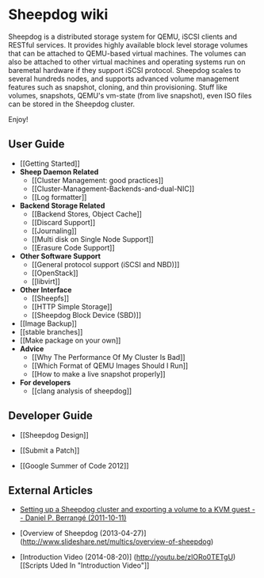 # Sheepdog wiki

Sheepdog is a distributed storage system for QEMU, iSCSI clients and RESTful services. It provides highly available block level storage volumes that can be attached to QEMU-based virtual machines. The volumes can also be attached to other virtual machines and operating systems run on baremetal hardware if they support iSCSI protocol. Sheepdog scales to several hundreds nodes, and supports advanced volume management features such as snapshot, cloning, and thin provisioning. Stuff like volumes, snapshots, QEMU's vm-state (from live snapshot), even ISO files can be stored in the Sheepdog cluster.

Enjoy!

## User Guide

 * [[Getting Started]]
 * **Sheep Daemon Related**
   - [[Cluster Management: good practices]]
   - [[Cluster-Management-Backends-and-dual-NIC]]
   - [[Log formatter]]
 * **Backend Storage Related**
   - [[Backend Stores, Object Cache]]
   - [[Discard Support]]
   - [[Journaling]]
   - [[Multi disk on Single Node Support]]
   - [[Erasure Code Support]]
 * **Other Software Support**
   - [[General protocol support (iSCSI and NBD)]]
   - [[OpenStack]]
   - [[libvirt]]
 * **Other Interface**
   - [[Sheepfs]]
   - [[HTTP Simple Storage]] 
   - [[Sheepdog Block Device (SBD)]]
 * [[Image Backup]]
 * [[stable branches]]
 * [[Make package on your own]]
 * **Advice**
   - [[Why The Performance Of My Cluster Is Bad]]
   - [[Which Format of QEMU Images Should I Run]]
   - [[How to make a live snapshot properly]]
 * **For developers**
   - [[clang analysis of sheepdog]]

<!--
## Release Plan

 * [[release schedule]]

 * [0.8.0](https://github.com/collie/sheepdog/tarball/v0.8.0) is the latest stable version:
   See the [changelog](https://github.com/sheepdog/sheepdog/blob/master/CHANGELOG.md#080) for more details.

 * 0.8.0 is planned for the end of 2013.11.15, with:
   - erasure code support
   - MD support unlimited disks and max node number bump to 6k+
   - basic stats added
   - toward better hash performance
-->

## Developer Guide
 * [[Sheepdog Design]]
 * [[Submit a Patch]]
 
 * [[Google Summer of Code 2012]]

## External Articles
 * [Setting up a Sheepdog cluster and exporting a volume to a KVM guest -- Daniel P. Berrangé (2011-10-11)](http://berrange.com/posts/2011/10/11/setting-up-a-sheepdog-cluster-and-exporting-a-volume-to-a-kvm-guest/)

 * [Overview of Sheepdog (2013-04-27)]
(http://www.slideshare.net/multics/overview-of-sheepdog)

* [Introduction Video (2014-08-20)]
(http://youtu.be/zlORo0TETgU)  
[[Scripts Uded In "Introduction Video"]]